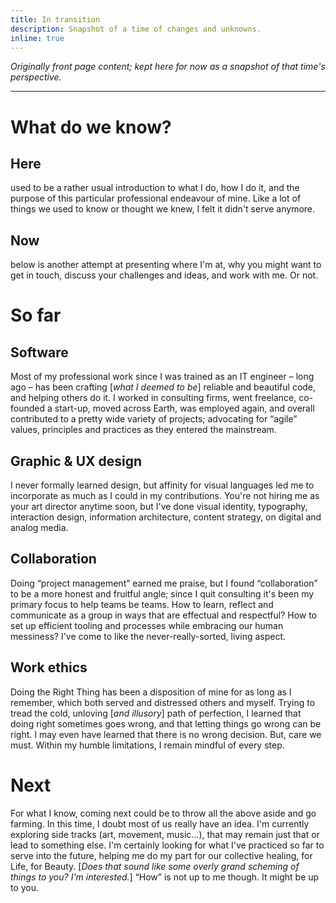 ```yaml
---
title: In transition
description: Snapshot of a time of changes and unknowns.
inline: true
---
```


_Originally front page content; kept here for now as a snapshot of that time's perspective._

---

# What do we know?

## Here

used to be a rather usual introduction to what I do, how I do it, and the purpose of this particular professional endeavour of mine. Like a lot of things we used to know or thought we knew, I felt it didn't serve anymore.

## Now

below is another attempt at presenting where I'm at, why you might want to get in touch, discuss your challenges and ideas, and work with me. Or not.

# So far

## Software

Most of my professional work since I was trained as an IT engineer – long ago – has been crafting [_what I deemed to be_] reliable and beautiful code, and helping others do it. I worked in consulting firms, went freelance, co-founded a start-up, moved across Earth, was employed again, and overall contributed to a pretty wide variety of projects; advocating for “agile” values, principles and practices as they entered the mainstream.

## Graphic & UX design

I never formally learned design, but affinity for visual languages led me to incorporate as much as I could in my contributions. You're not hiring me as your art director anytime soon, but I've done visual identity, typography, interaction design, information architecture, content strategy, on digital and analog media.

## Collaboration

Doing “project management” earned me praise, but I found “collaboration” to be a more honest and fruitful angle; since I quit consulting it's been my primary focus to help teams be teams. How to learn, reflect and communicate as a group in ways that are effectual and respectful? How to set up efficient tooling and processes while embracing our human messiness? I've come to like the never-really-sorted, living aspect.

## Work ethics

Doing the Right Thing has been a disposition of mine for as long as I remember, which both served and distressed others and myself. Trying to tread the cold, unloving [_and illusory_] path of perfection, I learned that doing right sometimes goes wrong, and that letting things go wrong can be right. I may even have learned that there is no wrong decision. But, care we must. Within my humble limitations, I remain mindful of every step.

# Next

For what I know, coming next could be to throw all the above aside and go farming. In this time, I doubt most of us really have an idea. I'm currently exploring side tracks (art, movement, music…), that may remain just that or lead to something else. I'm certainly looking for what I've practiced so far to serve into the future, helping me do my part for our collective healing, for Life, for Beauty. [_Does that sound like some overly grand scheming of things to you? I'm interested._] “How” is not up to me though. It might be up to you.
